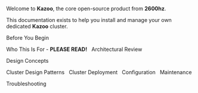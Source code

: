 Welcome to **Kazoo**, the core open-source product from **2600hz**. 

This documentation exists to help you install and manage your own dedicated **Kazoo** cluster.

Before You Begin

Who This Is For - **PLEASE READ!**
 
Architectural Review

Design Concepts

Cluster Design Patterns
 
Cluster Deployment
 
Configuration
 
Maintenance 

Troubleshooting
 
